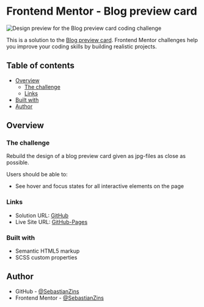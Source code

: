 # Frontend Mentor - Blog preview card

![Design preview for the Blog preview card coding challenge](https://github.com/SebastianZins/Frontend-Mentor/assets/34378623/e764d713-95a9-465b-b8df-f406a98c7e86)

This is a solution to the [Blog preview card](https://www.frontendmentor.io/challenges/blog-preview-card-ckPaj01IcS). Frontend Mentor challenges help you improve your coding skills by building realistic projects. 

## Table of contents

- [Overview](#overview)
  - [The challenge](#the-challenge)
  - [Links](#links)
- [Built with](#built-with)
- [Author](#author)

## Overview

### The challenge

Rebuild the design of a blog preview card given as jpg-files as close as possible.

Users should be able to:

- See hover and focus states for all interactive elements on the page

### Links

- Solution URL: [GitHub](https://github.com/SebastianZins/Frontend-Mentor_Blog-preview-card)
- Live Site URL: [GitHub-Pages](https://sebastianzins.github.io/Frontend-Mentor_Blog-preview-card/)

### Built with

- Semantic HTML5 markup
- SCSS custom properties

## Author
- GitHub - [@SebastianZins](https://github.com/SebastianZins)
- Frontend Mentor - [@SebastianZins](https://www.frontendmentor.io/profile/SebastianZins)

